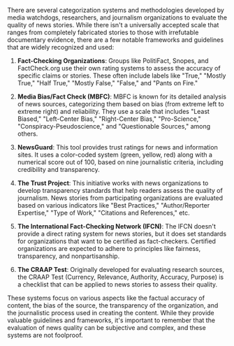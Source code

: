 There are several categorization systems and methodologies developed by media watchdogs, researchers, and journalism organizations to evaluate the quality of news stories. While there isn't a universally accepted scale that ranges from completely fabricated stories to those with irrefutable documentary evidence, there are a few notable frameworks and guidelines that are widely recognized and used:

1. **Fact-Checking Organizations**: Groups like PolitiFact, Snopes, and FactCheck.org use their own rating systems to assess the accuracy of specific claims or stories. These often include labels like "True," "Mostly True," "Half True," "Mostly False," "False," and "Pants on Fire."

2. **Media Bias/Fact Check (MBFC)**: MBFC is known for its detailed analysis of news sources, categorizing them based on bias (from extreme left to extreme right) and reliability. They use a scale that includes "Least Biased," "Left-Center Bias," "Right-Center Bias," "Pro-Science," "Conspiracy-Pseudoscience," and "Questionable Sources," among others.

3. **NewsGuard**: This tool provides trust ratings for news and information sites. It uses a color-coded system (green, yellow, red) along with a numerical score out of 100, based on nine journalistic criteria, including credibility and transparency.

4. **The Trust Project**: This initiative works with news organizations to develop transparency standards that help readers assess the quality of journalism. News stories from participating organizations are evaluated based on various indicators like "Best Practices," "Author/Reporter Expertise," "Type of Work," "Citations and References," etc.

5. **The International Fact-Checking Network (IFCN)**: The IFCN doesn't provide a direct rating system for news stories, but it does set standards for organizations that want to be certified as fact-checkers. Certified organizations are expected to adhere to principles like fairness, transparency, and nonpartisanship.

6. **The CRAAP Test**: Originally developed for evaluating research sources, the CRAAP Test (Currency, Relevance, Authority, Accuracy, Purpose) is a checklist that can be applied to news stories to assess their quality.

These systems focus on various aspects like the factual accuracy of content, the bias of the source, the transparency of the organization, and the journalistic process used in creating the content. While they provide valuable guidelines and frameworks, it's important to remember that the evaluation of news quality can be subjective and complex, and these systems are not foolproof.
